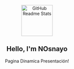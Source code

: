 <p align="center">
 <img width="100px" src="https://media.giphy.com/media/du3J3cXyzhj75IOgvA/giphy.gif" align="center" alt="GitHub Readme Stats" />
 <h2 align="center">Hello, I'm NOsnayo</h2>
 <p align="center">Pagina Dinamica Presentación!</p>

</p>
